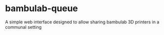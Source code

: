 # bambulab-queue
A simple web interface designed to allow sharing bambulab 3D printers in a communal setting
